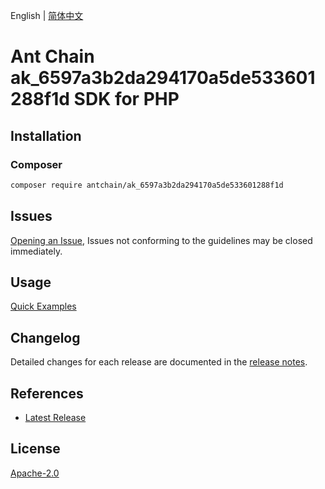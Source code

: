 English | [简体中文](README-CN.md)

# Ant Chain ak_6597a3b2da294170a5de533601288f1d SDK for PHP

## Installation

### Composer

```bash
composer require antchain/ak_6597a3b2da294170a5de533601288f1d
```

## Issues

[Opening an Issue](https://github.com/alipay/antchain-openapi-prod-sdk/issues/new), Issues not conforming to the guidelines may be closed immediately.

## Usage

[Quick Examples](https://github.com/alipay/antchain-openapi-prod-sdk/blob/master/docs/0-Examples-EN.md#quick-examples)

## Changelog

Detailed changes for each release are documented in the [release notes](./ChangeLog.txt).

## References

* [Latest Release](https://github.com/antchain-openapi-sdk-php)

## License

[Apache-2.0](http://www.apache.org/licenses/LICENSE-2.0)
